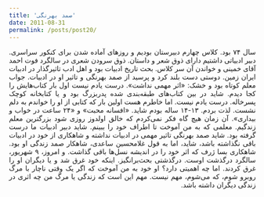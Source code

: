 ```yaml
---
title: 'صمد بهرنگی'
date: 2011-08-31
permalink: /posts/post20/
---
```

<div align="justify" dir="rtl">

سال ۷۴ بود. کلاس چهارم دبیرستان بودیم و روزهای آماده شدن برای کنکور سراسری. دبیر ادبیاتی داشتیم دارای ذوق شعر و داستان. ذوق سرودن شعری در سالگرد فوت احمد آقای خمینی و خواندن آن سر کلاس. بحث تاریخ ادبیات بود و اهل ادب تاثیرگذار در ادبیات ایران زمین. دوستی دست بلند کرد و پرسید از صمد بهرنگی و تاثیر او در ادبیات. جواب معلم کوتاه بود و خشک: «اثر مهمی نداشت». درست یادم نیست اول بار کتاب‌هایش را کجا دیدم. شاید در بین کتاب‌های طبقه‌بندی شده پدربزرگ بود و یا کتابخانه کوچک پسرخاله. درست یادم نیست. اما خاطرم هست اولین بار که کتابی از او را خواندم به دلم نشست. لذت بردم. ۱۳-۱۴ ساله بودم شاید. «افسانه محبت» و «۲۴ ساعت در خواب و بیداری». آن زمان هیچ گاه فکر نمی‌کردم که خالق اولدوز روزی شود بزرگترین معلم زندگیم. معلمی که به من آموخت تا اطراف خود را ببینم. شاید دبیر ادبیات ما درست گرفته بود. شاید صمد بهرنگی تاثیر مهمی در ادبیات نداشته و شاهکاری از خود در ادبیات باقی نگذاشته باشد،‌ شاید، اما به قول غلامحسین ساعدی، شاهکار صمد زندگی او بود. شاهکاری بسا ژرف که اثر خود را در اندیشه نسل‌ها باقی گذاشت. و امروز، ۹ شهریور، سالگرد درگذشت اوست. درگذشتی بحث‌برانگیز. اینکه خود غرق شد و یا دیگران او را غرق کردند. اما چه اهمیتی دارد؟ او خود به من آموخت که اگر یک وقتی ناچار با مرگ روبرو شوم، که می‌شوم، مهم نیست. مهم این است که زندگی یا مرگ من چه اثری در زندگی دیگران داشته باشد.

</div>
